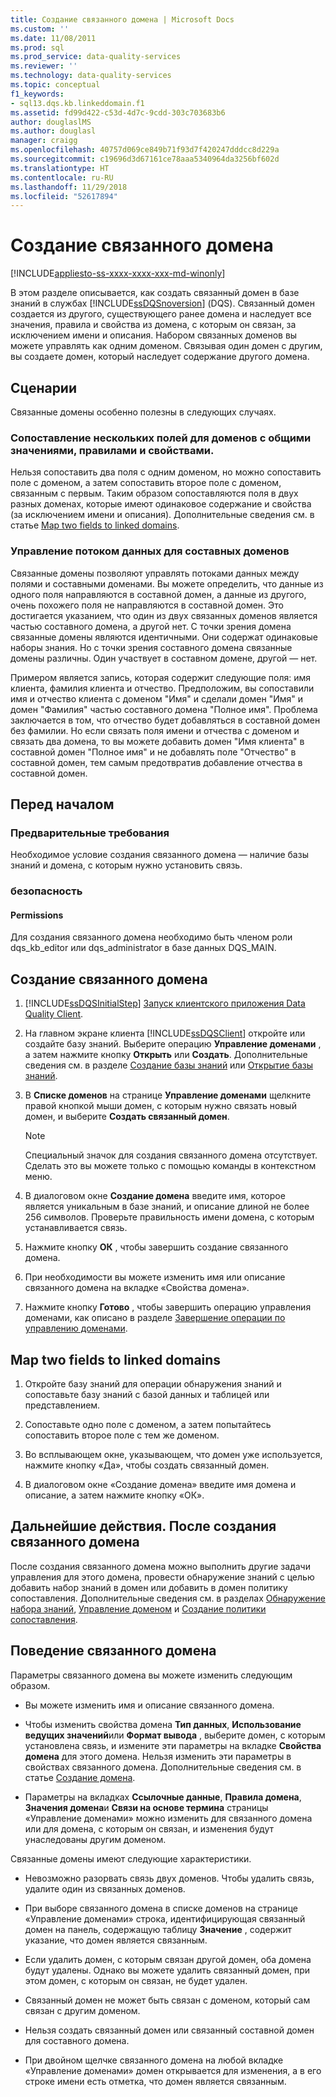 ```yaml
---
title: Создание связанного домена | Microsoft Docs
ms.custom: ''
ms.date: 11/08/2011
ms.prod: sql
ms.prod_service: data-quality-services
ms.reviewer: ''
ms.technology: data-quality-services
ms.topic: conceptual
f1_keywords:
- sql13.dqs.kb.linkeddomain.f1
ms.assetid: fd99d422-c53d-4d7c-9cdd-303c703683b6
author: douglaslMS
ms.author: douglasl
manager: craigg
ms.openlocfilehash: 40757d069ce849b71f93d7f420247dddcc8d229a
ms.sourcegitcommit: c19696d3d67161ce78aaa5340964da3256bf602d
ms.translationtype: HT
ms.contentlocale: ru-RU
ms.lasthandoff: 11/29/2018
ms.locfileid: "52617894"
---
```

# <a name="create-a-linked-domain"></a>Создание связанного домена

[!INCLUDE[appliesto-ss-xxxx-xxxx-xxx-md-winonly](../includes/appliesto-ss-xxxx-xxxx-xxx-md-winonly.md)]

  В этом разделе описывается, как создать связанный домен в базе знаний в службах [!INCLUDE[ssDQSnoversion](../includes/ssdqsnoversion-md.md)] (DQS). Связанный домен создается из другого, существующего ранее домена и наследует все значения, правила и свойства из домена, с которым он связан, за исключением имени и описания. Набором связанных доменов вы можете управлять как одним доменом. Связывая один домен с другим, вы создаете домен, который наследует содержание другого домена.  
  
## <a name="scenarios"></a>Сценарии  
 Связанные домены особенно полезны в следующих случаях.  
  
### <a name="mapping-multiple-fields-to-domains-that-share-values-rules-and-properties"></a>Сопоставление нескольких полей для доменов с общими значениями, правилами и свойствами.  
 Нельзя сопоставить два поля с одним доменом, но можно сопоставить поле с доменом, а затем сопоставить второе поле с доменом, связанным с первым. Таким образом сопоставляются поля в двух разных доменах, которые имеют одинаковое содержание и свойства (за исключением имени и описания). Дополнительные сведения см. в статье [Map two fields to linked domains](#Map).  
  
### <a name="controlling-data-flow-to-composite-domains"></a>Управление потоком данных для составных доменов  
 Связанные домены позволяют управлять потоками данных между полями и составными доменами. Вы можете определить, что данные из одного поля направляются в составной домен, а данные из другого, очень похожего поля не направляются в составной домен. Это достигается указанием, что один из двух связанных доменов является частью составного домена, а другой нет. С точки зрения домена связанные домены являются идентичными. Они содержат одинаковые наборы знания. Но с точки зрения составного домена связанные домены различны. Один участвует в составном домене, другой — нет.  
  
 Примером является запись, которая содержит следующие поля: имя клиента, фамилия клиента и отчество. Предположим, вы сопоставили имя и отчество клиента с доменом "Имя" и сделали домен "Имя" и домен "Фамилия" частью составного домена "Полное имя". Проблема заключается в том, что отчество будет добавляться в составной домен без фамилии. Но если связать поля имени и отчества с доменом и связать два домена, то вы можете добавить домен "Имя клиента" в составной домен "Полное имя" и не добавлять поле "Отчество" в составной домен, тем самым предотвратив добавление отчества в составной домен.  
  
##  <a name="BeforeYouBegin"></a> Перед началом  
  
###  <a name="Prerequisites"></a> Предварительные требования  
 Необходимое условие создания связанного домена — наличие базы знаний и домена, с которым нужно установить связь.  
  
###  <a name="Security"></a> безопасность  
  
####  <a name="Permissions"></a> Permissions  
 Для создания связанного домена необходимо быть членом роли dqs_kb_editor или dqs_administrator в базе данных DQS_MAIN.  
  
##  <a name="Create"></a> Создание связанного домена  
  
1.  [!INCLUDE[ssDQSInitialStep](../includes/ssdqsinitialstep-md.md)] [Запуск клиентского приложения Data Quality Client](../data-quality-services/run-the-data-quality-client-application.md).  
  
2.  На главном экране клиента [!INCLUDE[ssDQSClient](../includes/ssdqsclient-md.md)] откройте или создайте базу знаний. Выберите операцию **Управление доменами** , а затем нажмите кнопку **Открыть** или **Создать**. Дополнительные сведения см. в разделе [Создание базы знаний](../data-quality-services/create-a-knowledge-base.md) или [Открытие базы знаний](../data-quality-services/open-a-knowledge-base.md).  
  
3.  В **Списке доменов** на странице **Управление доменами** щелкните правой кнопкой мыши домен, с которым нужно связать новый домен, и выберите **Создать связанный домен**.  
  
    > [!NOTE]  
    >  Специальный значок для создания связанного домена отсутствует. Сделать это вы можете только с помощью команды в контекстном меню.  
  
4.  В диалоговом окне **Создание домена** введите имя, которое является уникальным в базе знаний, и описание длиной не более 256 символов. Проверьте правильность имени домена, с которым устанавливается связь.  
  
5.  Нажмите кнопку **ОК** , чтобы завершить создание связанного домена.  
  
6.  При необходимости вы можете изменить имя или описание связанного домена на вкладке «Свойства домена».  
  
7.  Нажмите кнопку **Готово** , чтобы завершить операцию управления доменами, как описано в разделе [Завершение операции по управлению доменами](https://msdn.microsoft.com/library/ab6505ad-3090-453b-bb01-58435e7fa7c0).  
  
##  <a name="Map"></a> Map two fields to linked domains  
  
1.  Откройте базу знаний для операции обнаружения знаний и сопоставьте базу знаний с базой данных и таблицей или представлением.  
  
2.  Сопоставьте одно поле с доменом, а затем попытайтесь сопоставить второе поле с тем же доменом.  
  
3.  Во всплывающем окне, указывающем, что домен уже используется, нажмите кнопку «Да», чтобы создать связанный домен.  
  
4.  В диалоговом окне «Создание домена» введите имя домена и описание, а затем нажмите кнопку «ОК».  
  
##  <a name="FollowUp"></a> Дальнейшие действия. После создания связанного домена  
 После создания связанного домена можно выполнить другие задачи управления для этого домена, провести обнаружение знаний с целью добавить набор знаний в домен или добавить в домен политику сопоставления. Дополнительные сведения см. в разделах [Обнаружение набора знаний](../data-quality-services/perform-knowledge-discovery.md), [Управление доменом](../data-quality-services/managing-a-domain.md) и [Создание политики сопоставления](../data-quality-services/create-a-matching-policy.md).  
  
##  <a name="Behavior"></a> Поведение связанного домена  
 Параметры связанного домена вы можете изменить следующим образом.  
  
-   Вы можете изменить имя и описание связанного домена.  
  
-   Чтобы изменить свойства домена **Тип данных**, **Использование ведущих значений**или **Формат вывода** , выберите домен, с которым установлена связь, и измените эти параметры на вкладке **Свойства домена** для этого домена. Нельзя изменить эти параметры в свойствах связанного домена. Дополнительные сведения см. в статье [Создание домена](../data-quality-services/create-a-domain.md).  
  
-   Параметры на вкладках **Ссылочные данные**, **Правила домена**, **Значения домена**и **Связи на основе термина** страницы «Управление доменами» можно изменить для связанного домена или для домена, с которым он связан, и изменения будут унаследованы другим доменом.  
  
 Связанные домены имеют следующие характеристики.  
  
-   Невозможно разорвать связь двух доменов. Чтобы удалить связь, удалите один из связанных доменов.  
  
-   При выборе связанного домена в списке доменов на странице «Управление доменами» строка, идентифицирующая связанный домен на панель, содержащую таблицу **Значение** , содержит указание, что домен является связанным.  
  
-   Если удалить домен, с которым связан другой домен, оба домена будут удалены. Однако вы можете удалить связанный домен, при этом домен, с которым он связан, не будет удален.  
  
-   Связанный домен не может быть связан с доменом, который сам связан с другим доменом.  
  
-   Нельзя создать связанный домен или связанный составной домен для составного домена.  
  
-   При двойном щелчке связанного домена на любой вкладке «Управление доменами» домен открывается для изменения, а в его строке имени есть отметка, что домен является связанным.  
  
  
